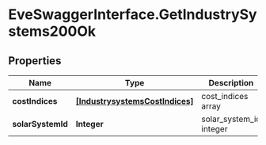 # EveSwaggerInterface.GetIndustrySystems200Ok

## Properties
Name | Type | Description | Notes
------------ | ------------- | ------------- | -------------
**costIndices** | [**[IndustrysystemsCostIndices]**](IndustrysystemsCostIndices.md) | cost_indices array | 
**solarSystemId** | **Integer** | solar_system_id integer | 


